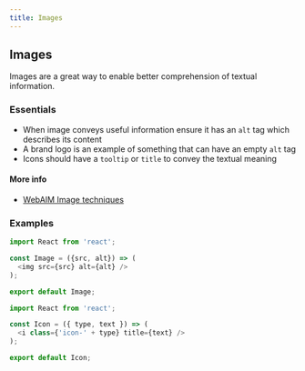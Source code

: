 ```yaml
---
title: Images
---
```

## Images
Images are a great way to enable better comprehension of textual information.
 
### Essentials
 * When image conveys useful information ensure it has an `alt` tag which describes its content
 * A brand logo is an example of something that can have an empty `alt` tag 
 * Icons should have a `tooltip` or `title` to convey the textual meaning
 
#### More info
 * [WebAIM Image techniques](http://webaim.org/techniques/images/)
 
### Examples
```javascript 
import React from 'react';

const Image = ({src, alt}) => (
  <img src={src} alt={alt} />
);

export default Image;
```

```javascript 
import React from 'react';

const Icon = ({ type, text }) => (
  <i class={'icon-' + type} title={text} />
);

export default Icon;
```
